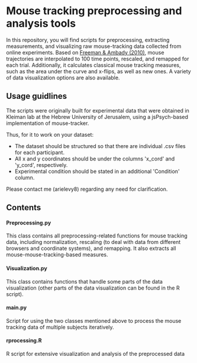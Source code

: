 # Mouse tracking preprocessing and analysis tools
In this repository, you will find scripts for preprocessing, extracting measurements, and visualizing raw mouse-tracking data collected from online experiments.
Based on [Freeman & Ambady (2010)](https://link.springer.com/article/10.3758/BRM.42.1.226), mouse trajectories are interpolated to 100 time points, rescaled, and remapped for each trial. 
Additionally, it calculates classical mouse tracking measures, such as the area under the curve and x-flips, as well as new ones. A variety of data visualization options are also available. 

## Usage guidlines
The scripts were originally built for experimental data that were obtained in Kleiman lab at the Hebrew University of Jerusalem, using a jsPsych-based implementation of mouse-tracker. 

Thus, for it to work on your dataset:
- The dataset should be structured so that there are individual .csv files for each participant. 
- All x and y coordinates should be under the columns 'x_cord' and 'y_cord', respectively. 
- Experimental condition should be stated in an additional 'Condition' column. 

Please contact me (arielevy8) regarding any need for clarification. 

## Contents

#### Preprocessing.py

This class contains all preprocessing-related functions for mouse tracking data, including normalization, rescaling (to deal with data from different browsers and coordinate systems), and remapping. It also extracts all mouse-mouse-tracking-based measures.

#### Visualization.py

This class contains functions that handle some parts of the data visualization (other parts of the data visualization can be found in the R script).

#### main.py

Script for using the two classes mentioned above to process the mouse tracking data of multiple subjects iteratively.

#### rprocessing.R

R script for extensive visualization and analysis of the preprocessed data
